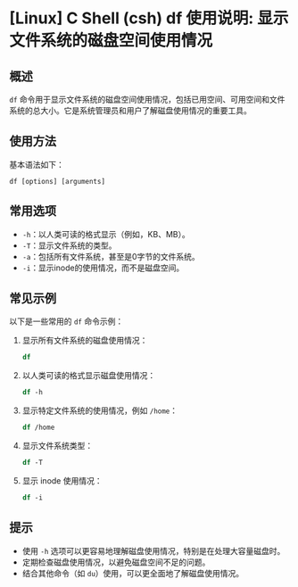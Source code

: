 # [Linux] C Shell (csh) df 使用说明: 显示文件系统的磁盘空间使用情况

## 概述
`df` 命令用于显示文件系统的磁盘空间使用情况，包括已用空间、可用空间和文件系统的总大小。它是系统管理员和用户了解磁盘使用情况的重要工具。

## 使用方法
基本语法如下：
```
df [options] [arguments]
```

## 常用选项
- `-h`：以人类可读的格式显示（例如，KB、MB）。
- `-T`：显示文件系统的类型。
- `-a`：包括所有文件系统，甚至是0字节的文件系统。
- `-i`：显示inode的使用情况，而不是磁盘空间。

## 常见示例
以下是一些常用的 `df` 命令示例：

1. 显示所有文件系统的磁盘使用情况：
   ```csh
   df
   ```

2. 以人类可读的格式显示磁盘使用情况：
   ```csh
   df -h
   ```

3. 显示特定文件系统的使用情况，例如 `/home`：
   ```csh
   df /home
   ```

4. 显示文件系统类型：
   ```csh
   df -T
   ```

5. 显示 inode 使用情况：
   ```csh
   df -i
   ```

## 提示
- 使用 `-h` 选项可以更容易地理解磁盘使用情况，特别是在处理大容量磁盘时。
- 定期检查磁盘使用情况，以避免磁盘空间不足的问题。
- 结合其他命令（如 `du`）使用，可以更全面地了解磁盘使用情况。
